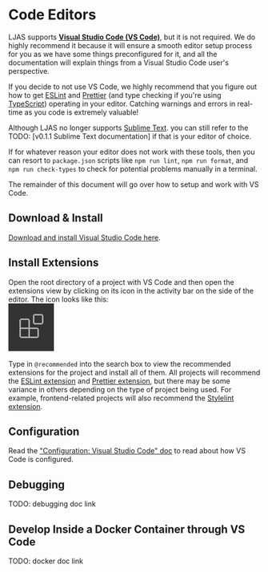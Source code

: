 # Code Editors

LJAS supports **[Visual Studio Code (VS Code)](https://code.visualstudio.com)**, but it is not required. We do highly recommend it because it will ensure a smooth editor setup process for you as we have some things preconfigured for it, and all the documentation will explain things from a Visual Studio Code user's perspective.

If you decide to not use VS Code, we highly recommend that you figure out how to get [ESLint](https://eslint.org) and [Prettier](https://prettier.io) (and type checking if you're using [TypeScript](https://typescriptlang.org)) operating in your editor. Catching warnings and errors in real-time as you code is extremely valuable!

Although LJAS no longer supports [Sublime Text](https://sublimetext.com). you can still refer to the TODO: [v0.1.1 Sublime Text documentation] if that is your editor of choice.

If for whatever reason your editor does not work with these tools, then you can resort to `package.json` scripts like `npm run lint`, `npm run format`, and `npm run check-types` to check for potential problems manually in a terminal.

The remainder of this document will go over how to setup and work with VS Code.

## Download & Install

[Download and install Visual Studio Code here](https://code.visualstudio.com/download).

## Install Extensions

Open the root directory of a project with VS Code and then open the extensions view by clicking on its icon in the activity bar on the side of the editor. The icon looks like this:  
![VS Code extensions view icon](../images/vs-code-extensions-icon.png)

Type in `@recommended` into the search box to view the recommended extensions for the project and install all of them. All projects will recommend the [ESLint extension](https://marketplace.visualstudio.com/items?itemName=dbaeumer.vscode-eslint) and [Prettier extension](https://marketplace.visualstudio.com/items?itemName=esbenp.prettier-vscode), but there may be some variance in others depending on the type of project being used. For example, frontend-related projects will also recommend the [Stylelint extension](https://marketplace.visualstudio.com/items?itemName=stylelint.vscode-stylelint).

## Configuration

Read the ["Configuration: Visual Studio Code" doc](../configuration/vscode.md) to read about how VS Code is configured.

## Debugging

TODO: debugging doc link

## Develop Inside a Docker Container through VS Code

TODO: docker doc link
